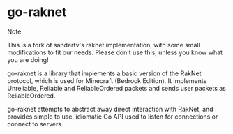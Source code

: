 # go-raknet

> [!NOTE]
> This is a fork of sandertv's raknet implementation, with some small modifications
> to fit our needs. Please don't use this, unless you know what you are doing!

go-raknet is a library that implements a basic version of the RakNet protocol, which is used for
Minecraft (Bedrock Edition). It implements Unreliable, Reliable and 
ReliableOrdered packets and sends user packets as ReliableOrdered.

go-raknet attempts to abstract away direct interaction with RakNet, and provides simple to use, idiomatic Go
API used to listen for connections or connect to servers.
